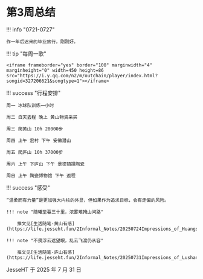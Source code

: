 # 第3周总结

!!! info "0721-0727"

    作一年后迟来的毕业旅行，刚刚好。

!!! tip "每周一歌"

    <iframe frameborder="yes" border="100" marginwidth="4" marginheight="0" width=450 height=86 src="https://i.y.qq.com/n2/m/outchain/player/index.html?songid=327206621&songtype=1"></iframe>

!!! success "行程安排"

    周一 冰球队训练一小时

    周二 白天去程 晚上 黄山物资采买

    周三 爬黄山 10h 28000步

    周四 上午 宏村 下午 安徽潜山

    周五 爬庐山 10h 37000步

    周六 上午 下庐山 下午 景德镇捏陶瓷

    周日 上午 陶瓷博物馆 下午 返程

!!! success "感受"

    “温柔而有力量”是更加强大内核的外显，但如果作为追求目标，会有走偏的风险。
    
    !!! note "随曦至暮三十里，浓雾难掩山间路"

        推文见[生活随笔-黄山有感](https://life.jesseht.fun/2Informal_Notes/20250724Impressions_of_Huangshan/)

    !!! note "不畏浮云遮望眼，乱云飞渡仍从容"

        推文见[生活随笔-庐山有感](https://life.jesseht.fun/2Informal_Notes/20250731Impressions_of_Lushan/)

JesseHT 于 2025 年 7 月 31 日